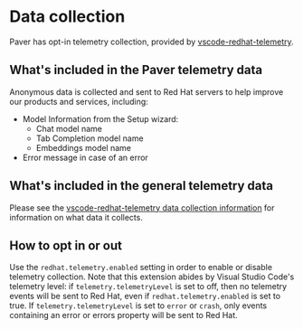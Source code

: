 # Data collection

Paver has opt-in telemetry collection, provided by
[vscode-redhat-telemetry](https://github.com/redhat-developer/vscode-redhat-telemetry).

## What's included in the Paver telemetry data

Anonymous data is collected and sent to Red Hat servers to help improve our
products and services, including:

- Model Information from the Setup wizard:
  - Chat model name
  - Tab Completion model name
  - Embeddings model name
- Error message in case of an error

## What's included in the general telemetry data

Please see the
[vscode-redhat-telemetry data collection information](https://github.com/redhat-developer/vscode-redhat-telemetry/blob/HEAD/USAGE_DATA.md#usage-data-being-collected-by-red-hat-extensions)
for information on what data it collects.

## How to opt in or out

Use the `redhat.telemetry.enabled` setting in order to enable or disable
telemetry collection. Note that this extension abides by Visual Studio Code's
telemetry level: if `telemetry.telemetryLevel` is set to off, then no telemetry
events will be sent to Red Hat, even if `redhat.telemetry.enabled` is set to
true. If `telemetry.telemetryLevel` is set to `error` or `crash`, only events
containing an error or errors property will be sent to Red Hat.
